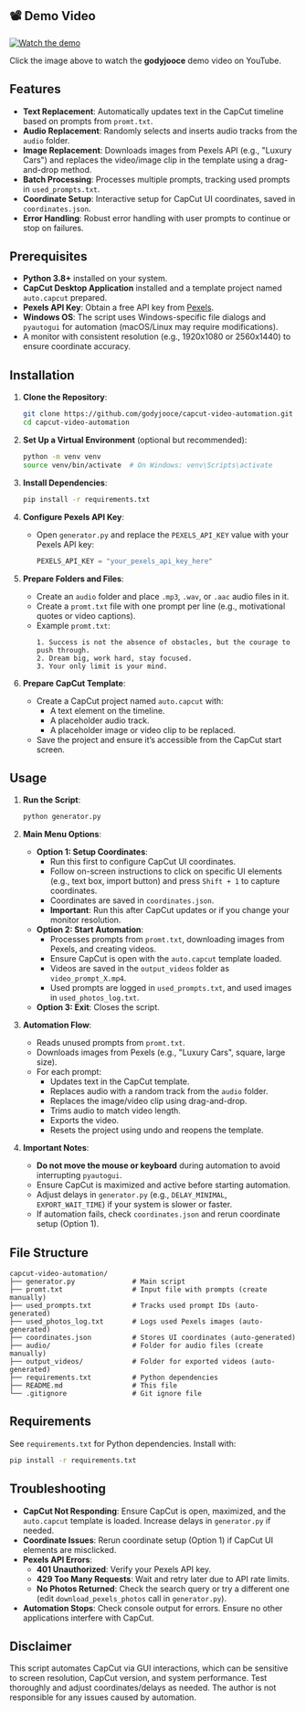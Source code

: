 ## 📽 Demo Video

[![Watch the demo](https://img.youtube.com/vi/AcoebqsatVw/0.jpg)](https://www.youtube.com/watch?v=AcoebqsatVw)

Click the image above to watch the **godyjooce** demo video on YouTube.

## Features
- **Text Replacement**: Automatically updates text in the CapCut timeline based on prompts from `promt.txt`.
- **Audio Replacement**: Randomly selects and inserts audio tracks from the `audio` folder.
- **Image Replacement**: Downloads images from Pexels API (e.g., "Luxury Cars") and replaces the video/image clip in the template using a drag-and-drop method.
- **Batch Processing**: Processes multiple prompts, tracking used prompts in `used_prompts.txt`.
- **Coordinate Setup**: Interactive setup for CapCut UI coordinates, saved in `coordinates.json`.
- **Error Handling**: Robust error handling with user prompts to continue or stop on failures.

## Prerequisites
- **Python 3.8+** installed on your system.
- **CapCut Desktop Application** installed and a template project named `auto.capcut` prepared.
- **Pexels API Key**: Obtain a free API key from [Pexels](https://www.pexels.com/api/).
- **Windows OS**: The script uses Windows-specific file dialogs and `pyautogui` for automation (macOS/Linux may require modifications).
- A monitor with consistent resolution (e.g., 1920x1080 or 2560x1440) to ensure coordinate accuracy.

## Installation

1. **Clone the Repository**:
   ```bash
   git clone https://github.com/godyjooce/capcut-video-automation.git
   cd capcut-video-automation
   ```

2. **Set Up a Virtual Environment** (optional but recommended):
   ```bash
   python -m venv venv
   source venv/bin/activate  # On Windows: venv\Scripts\activate
   ```

3. **Install Dependencies**:
   ```bash
   pip install -r requirements.txt
   ```

4. **Configure Pexels API Key**:
   - Open `generator.py` and replace the `PEXELS_API_KEY` value with your Pexels API key:
     ```python
     PEXELS_API_KEY = "your_pexels_api_key_here"
     ```

5. **Prepare Folders and Files**:
   - Create an `audio` folder and place `.mp3`, `.wav`, or `.aac` audio files in it.
   - Create a `promt.txt` file with one prompt per line (e.g., motivational quotes or video captions).
   - Example `promt.txt`:
     ```
     1. Success is not the absence of obstacles, but the courage to push through.
     2. Dream big, work hard, stay focused.
     3. Your only limit is your mind.
     ```

6. **Prepare CapCut Template**:
   - Create a CapCut project named `auto.capcut` with:
     - A text element on the timeline.
     - A placeholder audio track.
     - A placeholder image or video clip to be replaced.
   - Save the project and ensure it’s accessible from the CapCut start screen.

## Usage

1. **Run the Script**:
   ```bash
   python generator.py
   ```

2. **Main Menu Options**:
   - **Option 1: Setup Coordinates**:
     - Run this first to configure CapCut UI coordinates.
     - Follow on-screen instructions to click on specific UI elements (e.g., text box, import button) and press `Shift + 1` to capture coordinates.
     - Coordinates are saved in `coordinates.json`.
     - **Important**: Run this after CapCut updates or if you change your monitor resolution.
   - **Option 2: Start Automation**:
     - Processes prompts from `promt.txt`, downloading images from Pexels, and creating videos.
     - Ensure CapCut is open with the `auto.capcut` template loaded.
     - Videos are saved in the `output_videos` folder as `video_prompt_X.mp4`.
     - Used prompts are logged in `used_prompts.txt`, and used images in `used_photos_log.txt`.
   - **Option 3: Exit**: Closes the script.

3. **Automation Flow**:
   - Reads unused prompts from `promt.txt`.
   - Downloads images from Pexels (e.g., "Luxury Cars", square, large size).
   - For each prompt:
     - Updates text in the CapCut template.
     - Replaces audio with a random track from the `audio` folder.
     - Replaces the image/video clip using drag-and-drop.
     - Trims audio to match video length.
     - Exports the video.
     - Resets the project using undo and reopens the template.

4. **Important Notes**:
   - **Do not move the mouse or keyboard** during automation to avoid interrupting `pyautogui`.
   - Ensure CapCut is maximized and active before starting automation.
   - Adjust delays in `generator.py` (e.g., `DELAY_MINIMAL`, `EXPORT_WAIT_TIME`) if your system is slower or faster.
   - If automation fails, check `coordinates.json` and rerun coordinate setup (Option 1).

## File Structure
```
capcut-video-automation/
├── generator.py              # Main script
├── promt.txt                 # Input file with prompts (create manually)
├── used_prompts.txt          # Tracks used prompt IDs (auto-generated)
├── used_photos_log.txt       # Logs used Pexels images (auto-generated)
├── coordinates.json          # Stores UI coordinates (auto-generated)
├── audio/                    # Folder for audio files (create manually)
├── output_videos/            # Folder for exported videos (auto-generated)
├── requirements.txt          # Python dependencies
├── README.md                 # This file
└── .gitignore                # Git ignore file
```

## Requirements
See `requirements.txt` for Python dependencies. Install with:
```bash
pip install -r requirements.txt
```

## Troubleshooting
- **CapCut Not Responding**: Ensure CapCut is open, maximized, and the `auto.capcut` template is loaded. Increase delays in `generator.py` if needed.
- **Coordinate Issues**: Rerun coordinate setup (Option 1) if CapCut UI elements are misclicked.
- **Pexels API Errors**:
  - **401 Unauthorized**: Verify your Pexels API key.
  - **429 Too Many Requests**: Wait and retry later due to API rate limits.
  - **No Photos Returned**: Check the search query or try a different one (edit `download_pexels_photos` call in `generator.py`).
- **Automation Stops**: Check console output for errors. Ensure no other applications interfere with CapCut.

## Disclaimer
This script automates CapCut via GUI interactions, which can be sensitive to screen resolution, CapCut version, and system performance. Test thoroughly and adjust coordinates/delays as needed. The author is not responsible for any issues caused by automation.

